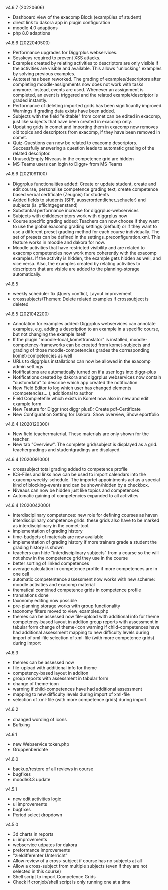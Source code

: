 v4.6.7 (20220606)
- Dashboard view of the exacomp Block (exampüles of student)
- direct link to dakora app in plugin configuration
- moodle 4.0 adaptions
- php 8.0 adaptions

v4.6.6 (2022040500)
- Performance upgrades for Diggrplus webservices.
- Sesskeys required to prevent XSS attacks.
- Examples created by relating activities to descriptors are only visible if the activities are visible and available. This allows "unlocking" examples by solving previous examples.
- Autotest has been reworked. The grading of examples/descriptors after completing moodle-assignments now does not work with tasks anymore. Instead, events are used. Whenever an assignment is completed, an event is triggered and the related example/descriptor is graded instantly.
- Performance of deleting imported grids has been significantly improved. Warnings if grading data exists have been added.
- Subjects with the field "eidtable" from comet can be edited in exacomp, just like subjects that have been created in exacomp only.
- Updating grids in comet and importing them in exacomp now removes old topics and descriptors from exacomp, if they have been removed in comet.
- Quiz-Questions can now be related to exacomp descriptors. Successfully answering a question leads to automatic grading of the related descriptor.
- Unused/Empty Niveaus in the competence grid are hidden
- MS-Teams users can login to Diggr+ from MS-Teams

v4.6.6 (2021091100)
- Diggrplus functionalities added: Create or update student, create and edit course, personalise competence grading text, create competence based verbal certificate (Zeugnis) for students
- Added fields to students (SPF, ausserordentlicher_schueler) and subjects (is_pflichtgegenstand)
- Substantial performance increase for diggrplus-webservices
- Subjects with childdescriptors work with diggrplus now
- Course specific grading added: Teachers can now choose if they want to use the global exacomp grading settings (default) or if they want to use a different preset grading method for each course individually. The set of presets can be defined in the settings_preconfiguration.xml. This feature works in moodle and dakora for now.
- Moodle activities that have restricted visibility and are related to exacomp competencies now work more coherently with the exacomp examples. If the activity is hidden, the example gets hidden as well, and vice versa. Also, the examples created by relating activities to descriptors that are visible are added to the planning-storage automatically.

v4.6.5
- weekly scheduler fix jQuery conflict, Layout improvement
- crosssubjects/Themen: Delete related examples if crosssubject is deleted

v4.6.5 (2021042200)
- Annotation for examples added: Diggrplus webservices can annotate examples, e.g. adding a description to an example in a specific course, but not changing the example itself
- If the plugin "moodle-local_komettranslator" is installed, moodle-competency-frameworks can be created from komet-subjects and grading of those moodle-competencies grades the corresponding komet-competencies as well
- URLs to diggrplus installations can now be allowed in the exacomp admin settings
- Notifications are automatically turned on if a user logs into diggr-plus
- Notifications created by dakora and diggrplus webservices now contain "customdata" to describe which app created the notification
- New Field Editor to log which user has changed elements (competencies....), additional to author
- Field Completefile which exists in Komet now also in new and edit example form
- New Feature for Diggr (not diggr plus!): Create pdf-Certificate
- New Configuration Setting for Dakora: Show overview, Show eportfolio

v4.6.4 (2020120300)
- New field teachermaterial. These materials are only shown for the teacher.
- New tab "Overview". The complete grid/subject is displayed as a grid. teachergradings and studentgradings are displayed.

v4.6.4 (2020091000)
- crosssubject total grading added to competence profile
- ICS-Files and links now can be used to import calendars into the exacomp weekly-schedule. The importet appointments act as a special kind of blocking-events and can be shown/hidden by a checkbox.
- Niveaus can now be hidden just like topics and competences
- Automatic gaining of competencies expanded to all activities

v4.6.4 (2020042000)
- interdisciplinary competences: new role for defining courses as haven interdisciplinary competence grids. these grids also have to be marked as interdisciplinary in the comet-tool.
- implementation of grading history
- time-budgets of materials are now available
- implementation of grading history if more trainers grade a student the grading history is shown
- teachers can hide "interdisciplinary subjects" from a course so the will not show in the competence grid they use in the course
- better sorting of linked competences
- average calculation in competence profile if more competences are in one cell
- automatic competentence assessment now works with new scheme: moodle activities and exacomp material
- thematical combined competence grids in competence profile
- translations done
- taxonomy editing now possible
- pre-planning storage works with group functionality
- taxonomy filters moved to view_examples.php
- themes can be assessed now file-upload with additional info for theme competency-based layout in additon group reports with assessment in tabular form change of theme-icon warning if child-competences have had additional assessment mapping to new difficulty levels during import of xml-file selection of xml-file (with more competence grids) during import

v4.6.3
- themes can be assessed now
- file-upload with additional info for theme
- competency-based layout in additon
- group reports with assessment in tabular form
- change of theme-icon
- warning if child-competences have had additional assessment
- mapping to new difficulty levels during import of xml-file
- selection of xml-file (with more competence grids) during import

v4.6.2
- changed wording of icons
- Bufixing

v4.6.1
- new Webservice token.php
- Gruppenberichte

v4.6.0
- backup/restore of all reviews in course
- bugfixes
- moodle3.3 update

v4.5.1
- new edit activities logic
- ui improvements
- bugfixes
- Period select dropdown

v4.5.0
- 3d charts in reports
- ui improvements
- webservice udpates for dakora
- preformance improvements
- "zieldifferenter Unterricht"
- Allow review of a cross-subject if course has no subjects at all
- Allow a cross-subject from multiple subjects (even if they are not selected in this course)
- Shell script to import Competence Grids
- Check if cronjob/shell script is only running one at a time
